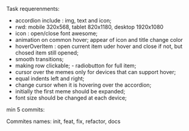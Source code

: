 Task requerenments: 
- accordion include : img, text and icon; 
- rwd: mobile 320x568, tablet 820x1180, desktop 1920x1080 
- icon : open/close font awesome; 
- animation on  common hover; appear of icon and title change color
- hoverOverItem : open current item uder hover and close if not, but chosed item still opened; 
- smooth transitions; 
- making row clickable; - radiobutton for full item; 
- cursor over the memes only for devices that can support hover; 
- equal indents left and right; 
- change cursor when it is hovering over the accordion; 
- initially the first meme should be expanded; 
- font size should be changed at each device; 

min 5 commits: 

Commites names: init, feat, fix, refactor, docs